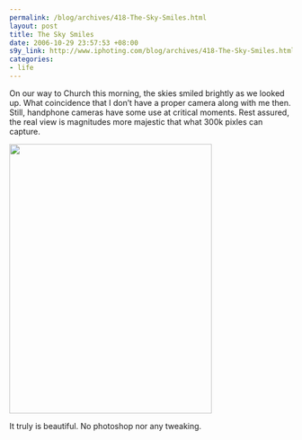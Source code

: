 ```yaml
--- 
permalink: /blog/archives/418-The-Sky-Smiles.html
layout: post
title: The Sky Smiles
date: 2006-10-29 23:57:53 +08:00
s9y_link: http://www.iphoting.com/blog/archives/418-The-Sky-Smiles.html
categories: 
- life
---
```

<p class="whiteline"><p>On our way to Church this morning, the skies smiled brightly as we looked up. What coincidence that I don&#8217;t have a proper camera along with me then. Still, handphone cameras have some use at critical moments. Rest assured, the real view is magnitudes more majestic that what 300k pixles can capture.</p>
</p><p class="whiteline"><p><img width='360' height='480' src="http://static-s3.iphoting.com/blog/uploads/Life/Clouds1.jpg" alt="" /></p>
</p><p class="break"><p>It truly is beautiful. No photoshop nor any tweaking.</p></p>
